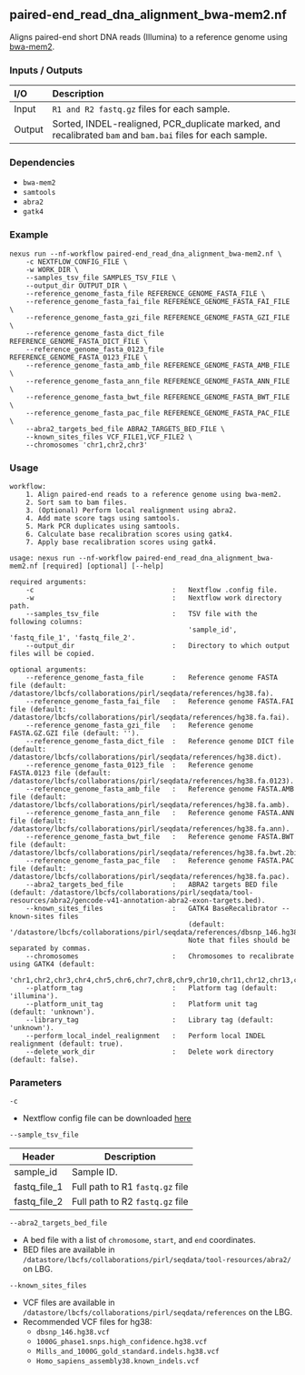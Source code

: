 ## paired-end_read_dna_alignment_bwa-mem2.nf

Aligns paired-end short DNA reads (Illumina) to a reference genome using [bwa-mem2](https://github.com/bwa-mem2/bwa-mem2).

### Inputs / Outputs

| I/O    | Description                                                                                                                     |
|:-------|:--------------------------------------------------------------------------------------------------------------------------------|
| Input  | `R1 and R2 fastq.gz` files for each sample.                                                                                     | 
| Output | Sorted, INDEL-realigned, PCR_duplicate marked, and recalibrated `bam` and `bam.bai` files for each sample. |

### Dependencies

* `bwa-mem2`
* `samtools`
* `abra2`
* `gatk4`

### Example

```
nexus run --nf-workflow paired-end_read_dna_alignment_bwa-mem2.nf \
    -c NEXTFLOW_CONFIG_FILE \
    -w WORK_DIR \
    --samples_tsv_file SAMPLES_TSV_FILE \
    --output_dir OUTPUT_DIR \
    --reference_genome_fasta_file REFERENCE_GENOME_FASTA_FILE \
    --reference_genome_fasta_fai_file REFERENCE_GENOME_FASTA_FAI_FILE \
    --reference_genome_fasta_gzi_file REFERENCE_GENOME_FASTA_GZI_FILE \
    --reference_genome_fasta_dict_file REFERENCE_GENOME_FASTA_DICT_FILE \
    --reference_genome_fasta_0123_file REFERENCE_GENOME_FASTA_0123_FILE \
    --reference_genome_fasta_amb_file REFERENCE_GENOME_FASTA_AMB_FILE \
    --reference_genome_fasta_ann_file REFERENCE_GENOME_FASTA_ANN_FILE \
    --reference_genome_fasta_bwt_file REFERENCE_GENOME_FASTA_BWT_FILE \
    --reference_genome_fasta_pac_file REFERENCE_GENOME_FASTA_PAC_FILE \
    --abra2_targets_bed_file ABRA2_TARGETS_BED_FILE \
    --known_sites_files VCF_FILE1,VCF_FILE2 \
    --chromosomes 'chr1,chr2,chr3'
```

### Usage

```
workflow:
    1. Align paired-end reads to a reference genome using bwa-mem2.
    2. Sort sam to bam files.
    3. (Optional) Perform local realignment using abra2.
    4. Add mate score tags using samtools.
    5. Mark PCR duplicates using samtools.
    6. Calculate base recalibration scores using gatk4.
    7. Apply base recalibration scores using gatk4.

usage: nexus run --nf-workflow paired-end_read_dna_alignment_bwa-mem2.nf [required] [optional] [--help]

required arguments:
    -c                                  :   Nextflow .config file.
    -w                                  :   Nextflow work directory path.
    --samples_tsv_file                  :   TSV file with the following columns:
                                            'sample_id', 'fastq_file_1', 'fastq_file_2'.
    --output_dir                        :   Directory to which output files will be copied.

optional arguments:
    --reference_genome_fasta_file       :   Reference genome FASTA file (default: /datastore/lbcfs/collaborations/pirl/seqdata/references/hg38.fa).
    --reference_genome_fasta_fai_file   :   Reference genome FASTA.FAI file (default: /datastore/lbcfs/collaborations/pirl/seqdata/references/hg38.fa.fai).
    --reference_genome_fasta_gzi_file   :   Reference genome FASTA.GZ.GZI file (default: '').
    --reference_genome_fasta_dict_file  :   Reference genome DICT file (default: /datastore/lbcfs/collaborations/pirl/seqdata/references/hg38.dict).
    --reference_genome_fasta_0123_file  :   Reference genome FASTA.0123 file (default: /datastore/lbcfs/collaborations/pirl/seqdata/references/hg38.fa.0123).
    --reference_genome_fasta_amb_file   :   Reference genome FASTA.AMB file (default: /datastore/lbcfs/collaborations/pirl/seqdata/references/hg38.fa.amb).
    --reference_genome_fasta_ann_file   :   Reference genome FASTA.ANN file (default: /datastore/lbcfs/collaborations/pirl/seqdata/references/hg38.fa.ann).
    --reference_genome_fasta_bwt_file   :   Reference genome FASTA.BWT file (default: /datastore/lbcfs/collaborations/pirl/seqdata/references/hg38.fa.bwt.2bit.64).
    --reference_genome_fasta_pac_file   :   Reference genome FASTA.PAC file (default: /datastore/lbcfs/collaborations/pirl/seqdata/references/hg38.fa.pac).
    --abra2_targets_bed_file            :   ABRA2 targets BED file (default: /datastore/lbcfs/collaborations/pirl/seqdata/tool-resources/abra2/gencode-v41-annotation-abra2-exon-targets.bed).
    --known_sites_files                 :   GATK4 BaseRecalibrator --known-sites files
                                            (default: '/datastore/lbcfs/collaborations/pirl/seqdata/references/dbsnp_146.hg38.vcf,/datastore/lbcfs/collaborations/pirl/seqdata/references/1000G_phase1.snps.high_confidence.hg38.vcf,/datastore/lbcfs/collaborations/pirl/seqdata/references/Mills_and_1000G_gold_standard.indels.hg38.vcf,/datastore/lbcfs/collaborations/pirl/seqdata/references/Homo_sapiens_assembly38.known_indels.vcf').
                                            Note that files should be separated by commas.
    --chromosomes                       :   Chromosomes to recalibrate using GATK4 (default:
                                            'chr1,chr2,chr3,chr4,chr5,chr6,chr7,chr8,chr9,chr10,chr11,chr12,chr13,chr14,chr15,chr16,chr17,chr18,chr19,chr20,chr21,chr22,chrX,chrY,chrM').
    --platform_tag                      :   Platform tag (default: 'illumina').
    --platform_unit_tag                 :   Platform unit tag (default: 'unknown').
    --library_tag                       :   Library tag (default: 'unknown').
    --perform_local_indel_realignment   :   Perform local INDEL realignment (default: true).
    --delete_work_dir                   :   Delete work directory (default: false).
```

### Parameters

`-c`
* Nextflow config file can be downloaded [here](https://github.com/pirl-unc/nexus/tree/main/nextflow)

`--sample_tsv_file`

| Header       | Description                     |
| ------------ |---------------------------------|
| sample_id    | Sample ID.                      |
| fastq_file_1 | Full path to R1 `fastq.gz` file |
| fastq_file_2 | Full path to R2 `fastq.gz` file |

`--abra2_targets_bed_file`
* A bed file with a list of `chromosome`, `start`, and `end` coordinates. 
* BED files are available in `/datastore/lbcfs/collaborations/pirl/seqdata/tool-resources/abra2/` on LBG.

`--known_sites_files`
* VCF files are available in `/datastore/lbcfs/collaborations/pirl/seqdata/references` on the LBG.
* Recommended VCF files for hg38:
  - `dbsnp_146.hg38.vcf`
  - `1000G_phase1.snps.high_confidence.hg38.vcf`
  - `Mills_and_1000G_gold_standard.indels.hg38.vcf`
  - `Homo_sapiens_assembly38.known_indels.vcf`
